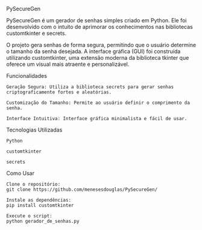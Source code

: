 PySecureGen

PySecureGen é um gerador de senhas simples criado em Python. Ele foi desenvolvido com o intuito de aprimorar os conhecimentos nas bibliotecas customtkinter e secrets.

O projeto gera senhas de forma segura, permitindo que o usuário determine o tamanho da senha desejada. A interface gráfica (GUI) foi construída utilizando customtkinter, uma extensão moderna da biblioteca tkinter que oferece um visual mais atraente e personalizável.

Funcionalidades

    Geração Segura: Utiliza a biblioteca secrets para gerar senhas criptograficamente fortes e aleatórias.

    Customização do Tamanho: Permite ao usuário definir o comprimento da senha.

    Interface Intuitiva: Interface gráfica minimalista e fácil de usar.

Tecnologias Utilizadas

    Python

    customtkinter

    secrets

Como Usar

    Clone o repositório:
    git clone https://github.com/menesesdouglas/PySecureGen/

    Instale as dependências:
    pip install customtkinter

    Execute o script:
    python gerador_de_senhas.py

